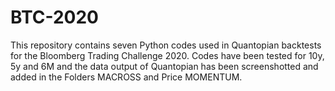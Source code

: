 # BTC-2020
This repository contains seven Python codes used in Quantopian backtests for the Bloomberg Trading Challenge 2020. Codes have been tested for 10y, 5y and 6M and the data output of Quantopian has been screenshotted and added in the Folders MACROSS and Price MOMENTUM.
